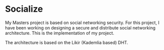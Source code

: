 Socialize
=========

My Masters project is based on social networking security. For this project, I have been working on designing a secure and distribute social networking architecture. This is the implementation of my project.

The architecture is based on the Likir (Kademlia based) DHT.

